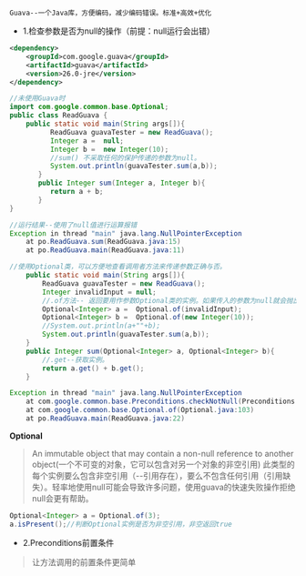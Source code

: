 `Guava--一个Java库，方便编码，减少编码错误。标准+高效+优化`

- 1.检查参数是否为null的操作（前提：null运行会出错）
```xml
<dependency>
    <groupId>com.google.guava</groupId>
    <artifactId>guava</artifactId>
    <version>26.0-jre</version>
</dependency>
```
```java
//未使用Guava时
import com.google.common.base.Optional;
public class ReadGuava {
	public static void main(String args[]){
		  ReadGuava guavaTester = new ReadGuava();
	      Integer a =  null;
	      Integer b =  new Integer(10);
	      //sum() 不采取任何的保护传递的参数为null。
	      System.out.println(guavaTester.sum(a,b));
	   }
	   public Integer sum(Integer a, Integer b){
	      return a + b;
	   } 
}       
```
```java
//运行结果--使用了null值进行运算报错
Exception in thread "main" java.lang.NullPointerException
	at po.ReadGuava.sum(ReadGuava.java:15)
	at po.ReadGuava.main(ReadGuava.java:11)
```
```java
//使用Optional类，可以方便地查看调用者方法来传递参数正确与否。
    public static void main(String args[]){
        ReadGuava guavaTester = new ReadGuava();
        Integer invalidInput = null;
        //.of方法-- 返回要用作参数Optional类的实例。如果传入的参数为null就会抛出空指针异常。
        Optional<Integer> a =  Optional.of(invalidInput);
        Optional<Integer> b =  Optional.of(new Integer(10));
        //System.out.println(a+""+b);
        System.out.println(guavaTester.sum(a,b));
    }
    public Integer sum(Optional<Integer> a, Optional<Integer> b){
        //.get--获取实例。
        return a.get() + b.get();
    }
```
```java
Exception in thread "main" java.lang.NullPointerException
	at com.google.common.base.Preconditions.checkNotNull(Preconditions.java:877)
	at com.google.common.base.Optional.of(Optional.java:103)
	at po.ReadGuava.main(ReadGuava.java:22)
```

**Optional**
>An immutable object that may contain a non-null reference to another object(一个不可变的对象，它可以包含对另一个对象的非空引用)
此类型的每个实例要么包含非空引用（--引用存在），要么不包含任何引用（引用缺失）。轻率地使用null可能会导致许多问题，使用guava的快速失败操作拒绝null会更有帮助。

```java
Optional<Integer> a = Optional.of(3);
a.isPresent();//判断Optional实例是否为非空引用，非空返回true
```

- 2.Preconditions前置条件
>让方法调用的前置条件更简单
